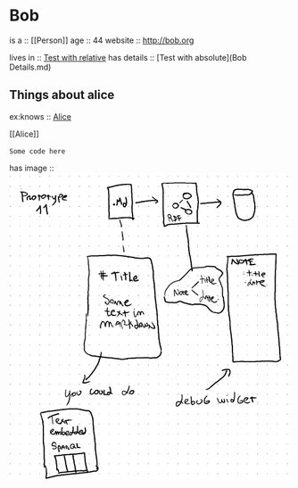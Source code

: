 # Bob

is a :: [[Person]]
age :: 44
website :: http://bob.org

lives in :: [Test with relative](     ../houses/BobHouse.md)
has details :: [Test with absolute](Bob Details.md)

## Things about alice

ex:knows :: [Alice](../Alice.md)

[[Alice]]

```turtle-publish
Some code here
```

has image :: ![Lovely image](../houses/img.png)
